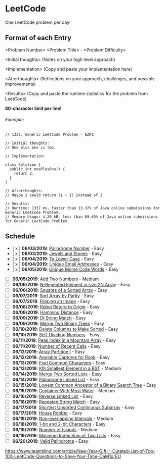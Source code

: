 # LeetCode
One LeetCode problem per day!

## Format of each Entry
\<Problem Number> \<Problem Title> - \<Problem Difficulty>

\<Initial thoughts> (Notes on your high level approach)

\<Implementation> (Copy and paste your implementation here)

\<Afterthoughts> (Reflections on your approach, challenges, and possible improvements)

\<Results> (Copy and paste the runtime statistics for the problem from LeetCode)


**80-character limit per line!**

###### Example:

```
// 1337. Generic LeetCode Problem - EZPZ

// Initial thoughts:
// One plus one is two.

// Implementation:

class Solution {
  public int onePlusOne() {
    return 2;
  }
}

// Afterthoughts:
// Maybe I could return (1 + 1) instead of 2

// Results:
// Runtime: 1337 ms, faster than 13.37% of Java online submissions for Generic LeetCode Problem.
// Memory Usage: 4.20 kB, less than 69.69% of Java online submissions for Generic LeetCode Problem.

```

## Schedule
- [ x ] **06/03/2019**: [Palindrome Number](https://leetcode.com/problems/palindrome-number/) - Easy
- [ x ] **06/03/2019**: [Jewels and Stones](https://leetcode.com/problems/jewels-and-stones/) - Easy
- [ x ] **06/04/2019**: [To Lower Case](https://leetcode.com/problems/to-lower-case/) - Easy
- [ x ] **06/04/2019**: [Unique Email Addresses](https://leetcode.com/problems/unique-email-addresses/) - Easy
- [ x ] **06/05/2019**: [Unique Morse Code Words](https://leetcode.com/problems/unique-morse-code-words/) - Easy
- [ ] **06/05/2019**: [Add Two Numbers](https://leetcode.com/problems/add-two-numbers/) - Medium
- [ ] **06/06/2019**: [N-Repeated Element in size 2N Array](https://leetcode.com/problems/n-repeated-element-in-size-2n-array/) - Easy
- [ ] **06/06/2019**: [Squares of a Sorted Array](https://leetcode.com/problems/squares-of-a-sorted-array/) - Easy
- [ ] **06/07/2019**: [Sort Array by Parity](https://leetcode.com/problems/sort-array-by-parity/) - Easy
- [ ] **06/07/2019**: [Flipping an Image](https://leetcode.com/problems/flipping-an-image/) - Easy
- [ ] **06/08/2019**: [Robot Return to Origin](https://leetcode.com/problems/robot-return-to-origin/) - Easy
- [ ] **06/08/2019**: [Hamming Distance](https://leetcode.com/problems/hamming-distance) - Easy
- [ ] **06/09/2019**: [DI String Match](https://leetcode.com/problems/di-string-match) - Easy
- [ ] **06/09/2019**: [Merge Two Binary Trees](https://leetcode.com/problems/merge-two-binary-trees) - Easy
- [ ] **06/10/2019**: [Delete Columns to Make Sorted](https://leetcode.com/problems/delete-columns-to-make-sorted) - Easy
- [ ] **06/10/2019**: [Self-Dividing Numbers](https://leetcode.com/problems/self-dividing-numbers) - Easy
- [ ] **06/11/2019**: [Peak Index in a Mountain Array](https://leetcode.com/problems/peak-index-in-a-mountain-array) - Easy
- [ ] **06/11/2019**: [Number of Recent Calls](https://leetcode.com/problems/number-of-recent-calls) - Easy
- [ ] **06/12/2019**: [Array Partition I](https://leetcode.com/problems/array-partition-i) - Easy
- [ ] **06/12/2019**: [Available Captures for Rook](https://leetcode.com/problems/available-captures-for-rook) - Easy
- [ ] **06/13/2019**: [Find Common Characters](https://leetcode.com/problems/find-common-characters) - Easy
- [ ] **06/13/2019**: [Kth Smallest Element in a BST](https://leetcode.com/problems/kth-smallest-element-in-a-bst/) - Medium
- [ ] **06/14/2019**: [Merge Two Sorted Lists](https://leetcode.com/problems/merge-two-sorted-lists/) - Easy
- [ ] **06/14/2019**: [Palindrome Linked List](https://leetcode.com/problems/palindrome-linked-list/) - Easy
- [ ] **06/15/2019**: [Lowest Common Ancestor of a Binary Search Tree](https://leetcode.com/problems/lowest-common-ancestor-of-a-binary-search-tree/) - Easy
- [ ] **06/15/2019**: [Container With Most Water](https://leetcode.com/problems/container-with-most-water/) - Medium
- [ ] **06/16/2019**: [Reverse Linked List](https://leetcode.com/problems/reverse-linked-list/) - Easy
- [ ] **06/16/2019**: [Repeated String Match](https://leetcode.com/problems/repeated-string-match/) - Easy
- [ ] **06/17/2019**: [Shortest Unsorted Continuous Subarray](https://leetcode.com/problems/shortest-unsorted-continuous-subarray/) - Easy
- [ ] **06/17/2019**: [House Robber](https://leetcode.com/problems/house-robber/) - Easy
- [ ] **06/18/2019**: [Non-overlapping Intervals](https://leetcode.com/problems/non-overlapping-intervals/) - Medium
- [ ] **06/18/2019**: [1-bit and 2-bit Characters](https://leetcode.com/problems/1-bit-and-2-bit-characters/) - Easy
- [ ] **06/19/2019**: [Number of Islands](https://leetcode.com/problems/number-of-islands/) - Medium
- [ ] **06/19/2019**: [Minimum Index Sum of Two Lists](https://leetcode.com/problems/minimum-index-sum-of-two-lists/) - Easy
- [ ] **06/20/2019**: [Valid Palindrome](https://leetcode.com/problems/valid-palindrome/) - Easy

https://www.teamblind.com/article/New-Year-Gift---Curated-List-of-Top-100-LeetCode-Questions-to-Save-Your-Time-OaM1orEU
